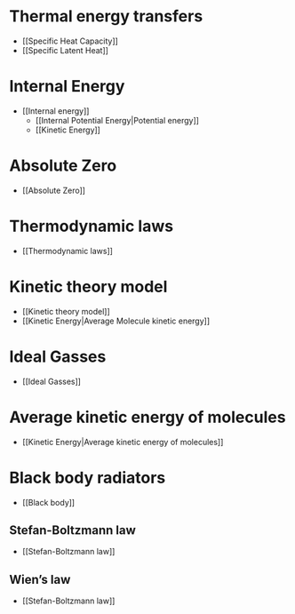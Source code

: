 # Thermal energy transfers
- [[Specific Heat Capacity]]
- [[Specific Latent Heat]]
# Internal Energy
- [[Internal energy]]
	- [[Internal Potential Energy|Potential energy]]
	- [[Kinetic Energy]]
# Absolute Zero
- [[Absolute Zero]]
# Thermodynamic laws
- [[Thermodynamic laws]]
# Kinetic theory model
- [[Kinetic theory model]]
- [[Kinetic Energy|Average Molecule kinetic energy]]
# Ideal Gasses
- [[Ideal Gasses]]
# Average kinetic energy of molecules
- [[Kinetic Energy|Average kinetic energy of molecules]]
# Black body radiators
- [[Black body]]
##  Stefan-Boltzmann law
- [[Stefan-Boltzmann law]]
## Wien’s law
- [[Stefan-Boltzmann law]]